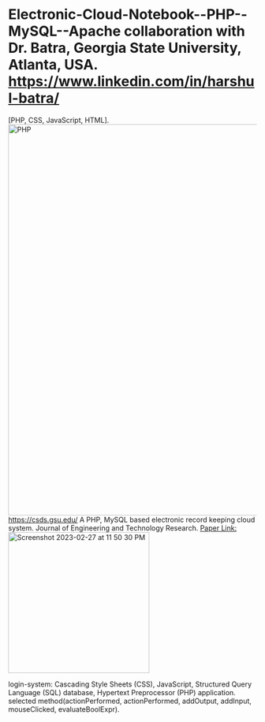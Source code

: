 # Electronic-Cloud-Notebook--PHP--MySQL--Apache collaboration with Dr. Batra, Georgia State University, Atlanta, USA. https://www.linkedin.com/in/harshul-batra/
[PHP, CSS, JavaScript, HTML].
<img width="794" alt="PHP" src="https://github.com/spawar2/Electronic-Cloud-Notebook--PHP--MySQL--Apache/assets/25118302/e853ca5f-2dfa-4cd5-8116-aa6af1a90922">
https://csds.gsu.edu/
A PHP, MySQL based electronic record keeping cloud system.
Journal of Engineering and Technology Research. [Paper Link:](https://academicjournals.org/journal/JETR/article-abstract/3E747E956778)
<img width="286" alt="Screenshot 2023-02-27 at 11 50 30 PM" src="https://user-images.githubusercontent.com/25118302/221758569-b7857eb5-e69b-4be3-aa38-daba47c2ece1.png">

login-system: Cascading Style Sheets (CSS), JavaScript, Structured Query Language (SQL) database, Hypertext Preprocessor (PHP) application.
selected method(actionPerformed, actionPerformed, addOutput, addInput, mouseClicked, evaluateBoolExpr).
